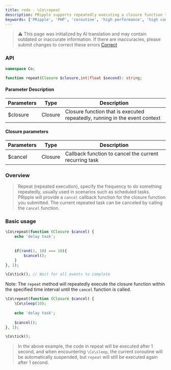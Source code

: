 ```yaml
---
title: redo - \Co\repeat
description: PRipple supports repeatedly executing a closure function through the \Co\repeat method, which is used to handle scenarios such as scheduled tasks. PRipple will provide a `cancel` callback function for the closure function you submit. By calling the `cancel` function, you can cancel the current repeated task.
keywords: ['PRipple', 'PHP', 'coroutine', 'high performance', 'high concurrency', 'redo', 'scheduled task']
---
```


> ⚠️ This page was initialized by AI translation and may contain outdated or inaccurate information. If there are
> inaccuracies, please submit changes to correct these errors [Correct](https://github.com/cloudtay/p-ripple-documents)

### API

```php
namespace Co;

function repeat(Closure $closure,int|float $second): string;
```

#### Parameter Description

| Parameters | Type    | Description                                                                |
|------------|---------|----------------------------------------------------------------------------|
| $closure   | Closure | Closure function that is executed repeatedly, running in the event context |

#### Closure parameters

| Parameters | Type    | Description                                            |
|------------|---------|--------------------------------------------------------|
| $cancel    | Closure | Callback function to cancel the current recurring task |

### Overview

> Repeat (repeated execution), specify the frequency to do something repeatedly, usually used in scenarios such as
> scheduled tasks.
> PRipple will provide a `cancel` callback function for the closure function you submitted. The current repeated task
> can be canceled by calling the `cancel` function.

### Basic usage

```php
\Co\repeat(function (Closure $cancel) {
    echo 'delay task';
    
    
    if(rand(1, 10) === 10){
        $cancel();
    }
}, 1);

\Co\tick(); // Wait for all events to complete
```

Note: The `repeat` method will repeatedly execute the closure function within the specified time interval until
the `cancel` function is called.

```php
\Co\repeat(function (Closure $cancel) {
    \Co\sleep(10);
    
    echo 'delay task';
    
    $cancel();
}, 1);

\Co\tick();
```

> In the above example, the code in repeat will be executed after 1 second, and when encountering `\Co\sleep`, the
> current coroutine will be automatically suspended, but `repeat` will still be executed again after 1 second.
